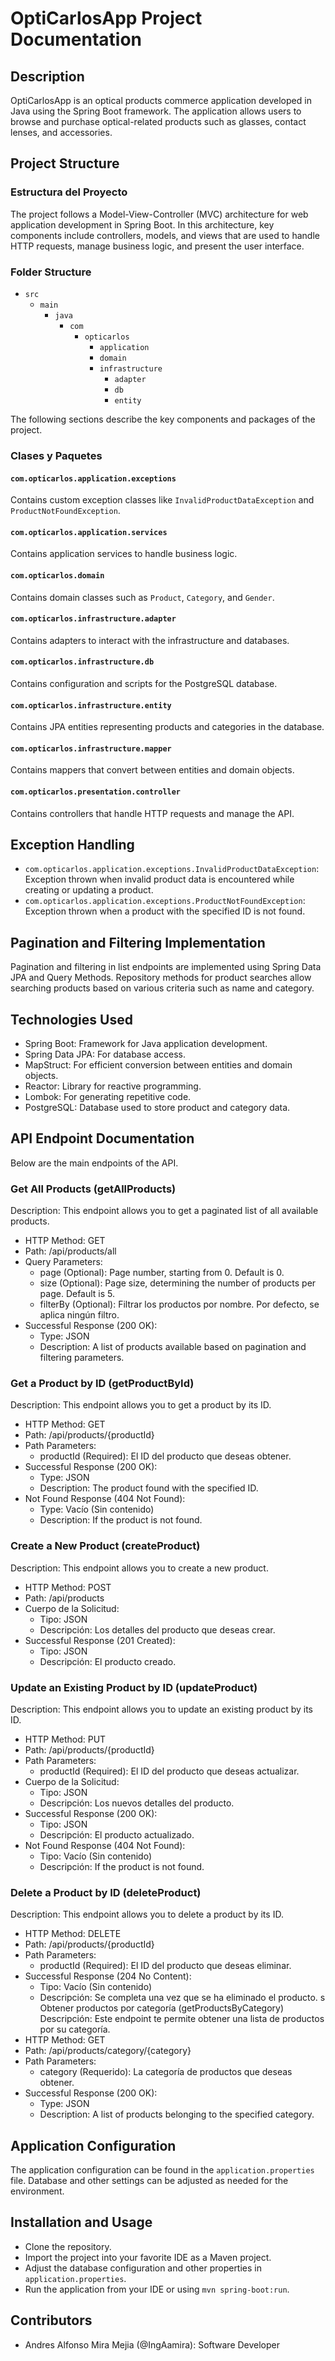 # OptiCarlosApp Project Documentation

## Description
OptiCarlosApp is an optical products commerce application developed in Java using the Spring Boot framework. The application allows users to browse and purchase optical-related products such as glasses, contact lenses, and accessories.

## Project Structure

### Estructura del Proyecto
The project follows a Model-View-Controller (MVC) architecture for web application development in Spring Boot. In this architecture, key components include controllers, models, and views that are used to handle HTTP requests, manage business logic, and present the user interface.

### Folder Structure
- `src`
    - `main`
        - `java`
            - `com`
                - `opticarlos`
                    - `application`
                    - `domain`
                    - `infrastructure`
                        - `adapter`
                        - `db`
                        - `entity`

The following sections describe the key components and packages of the project.

### Clases y Paquetes

#### `com.opticarlos.application.exceptions`
Contains custom exception classes like `InvalidProductDataException` and `ProductNotFoundException`.

#### `com.opticarlos.application.services`
Contains application services to handle business logic.

#### `com.opticarlos.domain`
Contains domain classes such as `Product`, `Category`, and `Gender`.

#### `com.opticarlos.infrastructure.adapter`
Contains adapters to interact with the infrastructure and databases.

#### `com.opticarlos.infrastructure.db`
Contains configuration and scripts for the PostgreSQL database.

#### `com.opticarlos.infrastructure.entity`
Contains JPA entities representing products and categories in the database.

#### `com.opticarlos.infrastructure.mapper`
Contains mappers that convert between entities and domain objects.

#### `com.opticarlos.presentation.controller`
Contains controllers that handle HTTP requests and manage the API.

## Exception Handling
- `com.opticarlos.application.exceptions.InvalidProductDataException`: Exception thrown when invalid product data is encountered while creating or updating a product.
- `com.opticarlos.application.exceptions.ProductNotFoundException`: Exception thrown when a product with the specified ID is not found.

## Pagination and Filtering Implementation
Pagination and filtering in list endpoints are implemented using Spring Data JPA and Query Methods. Repository methods for product searches allow searching products based on various criteria such as name and category.

## Technologies Used
- Spring Boot: Framework for Java application development.
- Spring Data JPA: For database access.
- MapStruct: For efficient conversion between entities and domain objects.
- Reactor: Library for reactive programming.
- Lombok: For generating repetitive code.
- PostgreSQL: Database used to store product and category data.

## API Endpoint Documentation
Below are the main endpoints of the API.

### Get All Products (getAllProducts)
Description: This endpoint allows you to get a paginated list of all available products.
- HTTP Method: GET
- Path: /api/products/all
- Query Parameters:
    - page (Optional): Page number, starting from 0. Default is 0.
    - size (Optional): Page size, determining the number of products per page. Default is 5.
    - filterBy (Optional): Filtrar los productos por nombre. Por defecto, se aplica ningún filtro.
- Successful Response (200 OK):
    - Type: JSON
    - Description: A list of products available based on pagination and filtering parameters.

### Get a Product by ID (getProductById)
Description: This endpoint allows you to get a product by its ID.
- HTTP Method: GET
- Path: /api/products/{productId}
- Path Parameters:
    - productId (Required): El ID del producto que deseas obtener.
- Successful Response (200 OK):
    - Type: JSON
    - Description: The product found with the specified ID.
- Not Found Response (404 Not Found):
    - Type: Vacío (Sin contenido)
    - Description: If the product is not found.

### Create a New Product (createProduct)
Description: This endpoint allows you to create a new product.
- HTTP Method: POST
- Path: /api/products
- Cuerpo de la Solicitud:
    - Tipo: JSON
    - Descripción: Los detalles del producto que deseas crear.
- Successful Response (201 Created):
    - Tipo: JSON
    - Descripción: El producto creado.

### Update an Existing Product by ID (updateProduct)
Description: This endpoint allows you to update an existing product by its ID.
- HTTP Method: PUT
- Path: /api/products/{productId}
- Path Parameters:
    - productId (Required): El ID del producto que deseas actualizar.
- Cuerpo de la Solicitud:
    - Tipo: JSON
    - Descripción: Los nuevos detalles del producto.
- Successful Response (200 OK):
    - Tipo: JSON
    - Descripción: El producto actualizado.
- Not Found Response (404 Not Found):
    - Tipo: Vacío (Sin contenido)
    - Descripción: If the product is not found.

### Delete a Product by ID (deleteProduct)
Description: This endpoint allows you to delete a product by its ID.
- HTTP Method: DELETE
- Path: /api/products/{productId}
- Path Parameters:
    - productId (Required): El ID del producto que deseas eliminar.
- Successful Response (204 No Content):
    - Tipo: Vacío (Sin contenido)
    - Descripción: Se completa una vez que se ha eliminado el producto. s
      Obtener productos por categoría (getProductsByCategory)
      Descripción: Este endpoint te permite obtener una lista de productos por su categoría.
- HTTP Method: GET
- Path: /api/products/category/{category}
- Path Parameters:
    - category (Requerido): La categoría de productos que deseas obtener.
- Successful Response (200 OK):
    - Type: JSON
    - Description: A list of products belonging to the specified category.

## Application Configuration
The application configuration can be found in the `application.properties` file. Database and other settings can be adjusted as needed for the environment.

## Installation and Usage
- Clone the repository.
- Import the project into your favorite IDE as a Maven project.
- Adjust the database configuration and other properties in `application.properties`.
- Run the application from your IDE or using `mvn spring-boot:run`.

## Contributors
- Andres Alfonso Mira Mejia (@IngAamira): Software Developer
